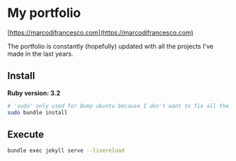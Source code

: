 # My portfolio
[https://marcodifrancesco.com](https://marcodifrancesco.com)

The portfolio is constantly (hopefully) updated with all the projects I've made in the last years.

## Install

**Ruby version: 3.2**

```bash
# 'sudo' only used for Bump ubuntu because I don't want to fix all the caching related permission problems
sudo bundle install
```

## Execute

```bash
bundle exec jekyll serve --livereload
```
